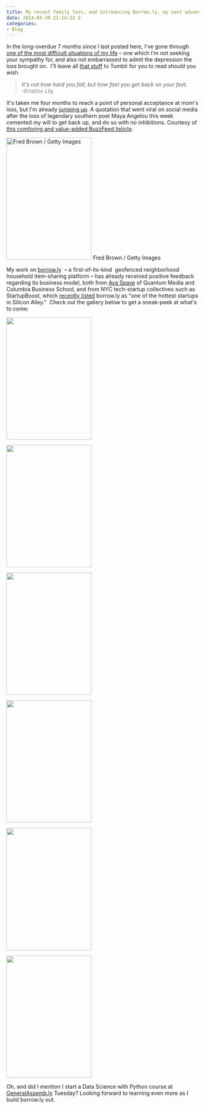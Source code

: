 ```yaml
---
title: My recent family loss, and introducing Borrow.ly, my next adventure
date: 2014-05-30 21:14:22 Z
categories:
- Blog
---
```


<p>In the long-overdue 7 months since I last posted here, I've gone through <a href="http://carlvlewis.tumblr.com/post/83499686044/coming-to-terms-with-the-harsh-heartbreaking-reality" target="_blank">one of the most difficult situations of my life</a> – one which I'm not seeking your sympathy for, and also not embarrassed to admit the depression the loss brought on.  I'll leave all <a href="http://carlvlewis.tumblr.com/post/83499686044/coming-to-terms-with-the-harsh-heartbreaking-reality" target="_blank">that stuff</a> to Tumblr for you to read should you wish</p>
<p><!--more--></p>


<blockquote>
  <em>It's not how hard you fall, but how fast you get back on your feet.<br />
<span style="color: #808080;">
  -Kristine Lily

</span>
</em></p>
</blockquote>


<p>It's taken me four months to reach a point of personal acceptance at mom's loss, but I'm already <a href="http://borrowly.com" target="_blank">jumping up</a>. A quotation that went viral on social media after the loss of legendary southern poet Maya Angelou this week cemented my will to get back up, and do so with no inhibitions. Courtesy of <a href="http://www.buzzfeed.com/krystieyandoli/maya-angelou-quotes-that-will-inspire-you-to-be-a-better?sub=2993524_2421512" target="_blank">this comforing and value-added BuzzFeed listicle</a>:</p>
<p><a href="{{ site.baseurl }}/assets/enhanced-12185-1392074519-6.jpg"><img class=" wp-image-3841" src="{{ site.baseurl }}/assets/enhanced-12185-1392074519-6.jpg" alt="Fred Brown / Getty Images" width="222" height="319" /></a> Fred Brown / Getty Images</p>
<p>My work on <a href="http://borrow.ly" target="_blank">borrow.<span style="text-decoration: underline;">ly</span></a>  – a first-of-its-kind  geofenced neighborhood household item-sharing platform – has already received positive feedback regarding its business model, both from <a href="http://quantummedia.com/Our_Team/Principals/Ava_Seave/" target="_blank">Ava Seave</a> of Quantum Media and Columbia Business School, and from NYC tech-startup collectives such as StartupBoost, which <a href="http://www.meetup.com/Startup-Boost-New-York-City/events/174201502/" target="_blank">recently listed</a> borrow.ly as "one of the hottest startups in Silicon Alley."  Check out the gallery below to get a sneak-peek at what's to come:</p>
<p><a href="{{ site.baseurl }}/assets/IMG_0314.png"><img class=" wp-image-3841" src="{{ site.baseurl }}/assets/IMG_0314.png" alt="" width="222" height="319" /></a>
<p><a href="{{ site.baseurl }}/assets/Screen-Shot-2014-05-31-at-2.24.37-AM.png"><img class=" wp-image-3841" src="{{ site.baseurl }}/assets/Screen-Shot-2014-05-31-at-2.24.37-AM.png" alt="" width="222" height="319" /></a>
<p><a href="{{ site.baseurl }}/assets/Screen-Shot-2014-05-31-at-2.39.01-AM.png"><img class=" wp-image-3841" src="{{ site.baseurl }}/assets/Screen-Shot-2014-05-31-at-2.39.01-AM.png" alt="" width="222" height="319" /></a>
<p><a href="{{ site.baseurl }}/assets/Screen-Shot-2014-05-31-at-2.27.44-AM.png"><img class=" wp-image-3841" src="{{ site.baseurl }}/assets/Screen-Shot-2014-05-31-at-2.27.44-AM.png" alt="" width="222" height="319" /></a>
<p><a href="{{ site.baseurl }}/assets/zwaCq4hA.png"><img class=" wp-image-3841" src="{{ site.baseurl }}/assets/zwaCq4hA.png" alt="" width="222" height="319" /></a>
<p><a href="{{ site.baseurl }}/assets/borrowlymasthead_new.png"><img class=" wp-image-3841" src="{{ site.baseurl }}/assets/borrowlymasthead_new.png" alt="" width="222" height="319" /></a>

<p>Oh, and did I mention I start a Data Science with Python course at<a href="http://GeneralAssemb.ly" target="_blank"> GeneralAssemb.ly</a> Tuesday? Looking forward to learning even more as I build borrow.ly out.</p>
